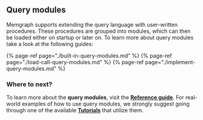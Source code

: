 ## Query modules

Memgraph supports extending the query language with user-written procedures. 
These procedures are grouped into modules, which can then be loaded either on startup or later on. 
To learn more about query modules take a look at the following guides:

{% page-ref page="./built-in-query-modules.md" %}
{% page-ref page="./load-call-query-modules.md" %}
{% page-ref page="./implement-query-modules.md" %}

### Where to next?

To learn more about the **query modules**, visit the **[Reference guide](../../reference_guide/reference-guide.md)**.
For real-world examples of how to use query modules, we strongly suggest going through one of the available **[Tutorials](tutorials/tutorials-overview.md)** that utilize them.